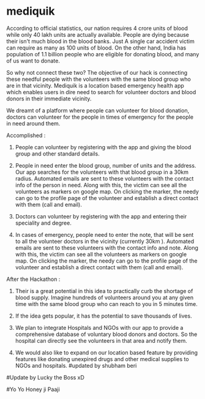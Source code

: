 # mediquik
According to official statistics, our nation requires 4 crore units of blood while only 40 lakh units are actually available. People are dying because their isn't much blood in the blood banks. Just A single car accident victim can require as many as 100 units of blood. On the other hand, India has population of 1.1 billion people who are eligible for donating blood, and many of us want to donate. 

So why not connect these two? The objective of our hack is connecting these needful people with the volunteers with the same blood group who are in that vicinity. Mediquik is a location based emergency health app which enables users in dire need to search for volunteer doctors and blood donors in their immediate vicinity. 

We dreamt of a platform where people can volunteer for blood donation, doctors can volunteer for the people in times of emergency for the people in need around them. 

Accomplished : 

1. People can volunteer by registering with the app and giving the blood group and other standard details.

2. People in need enter the blood group, number of units and the address. Our app searches for the volunteers with that blood group in a 30km radius. Automated emails are sent to these volunteers with the contact info of the person in need. Along with this, the victim can see all the volunteers as markers on google map. On clicking the marker, the needy can go to the profile page of the volunteer and establish a direct contact with them (call and email). 

3. Doctors can volunteer by registering with the app and entering their speciality and degree.

4. In cases of emergency, people need to enter the note, that will be sent to all the volunteer doctors in the vicinity (currently 30km ). Automated emails are sent to these volunteers with the contact info and note. Along with this, the victim can see all the volunteers as markers on google map. On clicking the marker, the needy can go to the profile page of the volunteer and establish a direct contact with them (call and email). 

After the Hackathon :

1. Their is a great potential in this idea to practically curb the shortage of blood supply. Imagine hundreds of volunteers around you at any given time with the same blood group who can reach to you in 5 minutes time. 

2. If the idea gets popular, it has the potential to save thousands of lives. 

3. We plan to integrate Hospitals and NGOs with our app to provide a comprehensive database of voluntary blood donors and doctors. So the hospital can directly see the volunteers in that area and notify them.

4. We would also like to expand on our location based feature by providing features like donating unexpired drugs and other medical supplies to NGOs and hospitals. #updated by shubham beri

#Update by Lucky the Boss xD

#Yo Yo Honey ji Paaji

